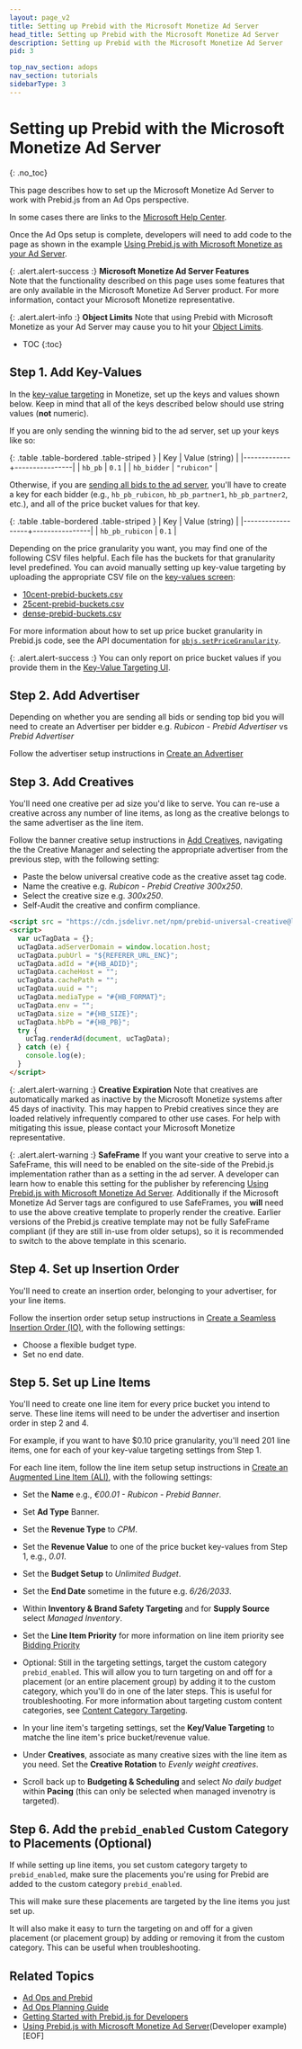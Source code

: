 ```yaml
---
layout: page_v2
title: Setting up Prebid with the Microsoft Monetize Ad Server
head_title: Setting up Prebid with the Microsoft Monetize Ad Server
description: Setting up Prebid with the Microsoft Monetize Ad Server
pid: 3

top_nav_section: adops
nav_section: tutorials
sidebarType: 3
---
```


# Setting up Prebid with the Microsoft Monetize Ad Server

{: .no_toc}

This page describes how to set up the Microsoft Monetize Ad Server to work with Prebid.js from an Ad Ops perspective.

In some cases there are links to the [Microsoft Help Center](https://docs.xandr.com/).

Once the Ad Ops setup is complete, developers will need to add code to the page as shown in the example [Using Prebid.js with Microsoft Monetize as your Ad Server]({{site.github.url}}/dev-docs/examples/use-prebid-with-appnexus-ad-server.html).

{: .alert.alert-success :}
**Microsoft Monetize Ad Server Features**  
Note that the functionality described on this page uses some features that are only available in the Microsoft Monetize Ad Server product.  For more information, contact your Microsoft Monetize representative.

{: .alert.alert-info :}
**Object Limits**
Note that using Prebid with Microsoft Monetize as your Ad Server may cause you to
hit your [Object Limits](https://docs.xandr.com/bundle/monetize_monetize-standard/page/topics/viewing-your-object-limits.html).

* TOC
{:toc}

## Step 1. Add Key-Values

In the [key-value targeting](https://docs.xandr.com/bundle/monetize_monetize-standard/page/topics/key-value-targeting.html) in Monetize, set up the keys and values shown below.  Keep in mind that all of the keys described below should use string values (**not** numeric).

If you are only sending the winning bid to the ad server, set up your keys like so:

{: .table .table-bordered .table-striped }
| Key         | Value (string) |
|-------------+----------------|
| `hb_pb`     | `0.1`          |
| `hb_bidder` | `"rubicon"`   |

Otherwise, if you are [sending all bids to the ad server](/dev-docs/publisher-api-reference/setConfig.html#setConfig-Send-All-Bids), you'll have to create a key for each bidder (e.g., `hb_pb_rubicon`, `hb_pb_partner1`, `hb_pb_partner2`, etc.), and all of the price bucket values for that key.

{: .table .table-bordered .table-striped }
| Key              | Value (string) |
|------------------+----------------|
| `hb_pb_rubicon` | `0.1`          |

Depending on the price granularity you want, you may find one of the following CSV files helpful.  Each file has the buckets for that granularity level predefined.  You can avoid manually setting up key-value targeting by uploading the appropriate CSV file on the [key-values screen](https://docs.xandr.com/bundle/monetize_monetize-standard/page/topics/key-value-targeting.html):

* [10cent-prebid-buckets.csv]({{site.github.url}}/assets/csv/10cent-prebid-buckets.csv)
* [25cent-prebid-buckets.csv]({{site.github.url}}/assets/csv/25cent-prebid-buckets.csv)
* [dense-prebid-buckets.csv]({{site.github.url}}/assets/csv/dense-prebid-buckets.csv)

For more information about how to set up price bucket granularity in Prebid.js code, see the API documentation for [`pbjs.setPriceGranularity`](/dev-docs/publisher-api-reference/setConfig.html#setConfig-Price-Granularity).

{: .alert.alert-success :}
You can only report on price bucket values if you provide them in the <a href="https://docs.xandr.com/bundle/monetize_monetize-standard/page/topics/key-value-targeting.html">Key-Value Targeting UI</a>.

## Step 2. Add Advertiser

Depending on whether you are sending all bids or sending top bid you will need to create an Advertiser per bidder e.g. *Rubicon - Prebid Advertiser* vs *Prebid Advertiser*

Follow the advertiser setup instructions in [Create an Advertiser](https://docs.xandr.com/bundle/monetize_monetize-standard/page/topics/create-an-advertiser.html)

## Step 3. Add Creatives

You'll need one creative per ad size you'd like to serve.  You can re-use a creative across any number of line items, as long as the creative belongs to the same advertiser as the line item.

Follow the banner creative setup instructions in [Add Creatives](https://docs.xandr.com/bundle/monetize_monetize-standard/page/topics/add-a-creative.html), navigating the the Creative Manager and selecting the appropriate advertiser from the previous step, with the following setting:

* Paste the below universal creative code as the creative asset tag code.
* Name the creative e.g. *Rubicon - Prebid Creative 300x250*.
* Select the creative size e.g. *300x250*.
* Self-Audit the creative and confirm compliance.

```html
<script src = "https://cdn.jsdelivr.net/npm/prebid-universal-creative@latest/dist/#{HB_FORMAT}.js"></script>
<script>
  var ucTagData = {};
  ucTagData.adServerDomain = window.location.host;
  ucTagData.pubUrl = "${REFERER_URL_ENC}";
  ucTagData.adId = "#{HB_ADID}";
  ucTagData.cacheHost = "";
  ucTagData.cachePath = "";
  ucTagData.uuid = "";
  ucTagData.mediaType = "#{HB_FORMAT}";
  ucTagData.env = "";
  ucTagData.size = "#{HB_SIZE}";
  ucTagData.hbPb = "#{HB_PB}";
  try {
    ucTag.renderAd(document, ucTagData);
  } catch (e) {
    console.log(e);
  }
</script>
```

{: .alert.alert-warning :}
**Creative Expiration**
Note that creatives are automatically marked as inactive by the Microsoft Monetize systems after 45 days of inactivity.  This may happen to Prebid creatives since they are loaded relatively infrequently compared to other use cases.  For help with mitigating this issue, please contact your Microsoft Monetize representative.

{: .alert.alert-warning :}
**SafeFrame**
If you want your creative to serve into a SafeFrame, this will need to be enabled on the site-side of the Prebid.js implementation rather than as a setting in the ad server.  A developer can learn how to enable this setting for the publisher by referencing [Using Prebid.js with Microsoft Monetize Ad Server]({{site.github.url}}/dev-docs/examples/use-prebid-with-appnexus-ad-server.html).  Additionally if the Microsoft Monetize Ad Server tags are configured to use SafeFrames, you **will** need to use the above creative template to properly render the creative.  Earlier versions of the Prebid.js creative template may not be fully SafeFrame compliant (if they are still in-use from older setups), so it is recommended to switch to the above template in this scenario.

## Step 4. Set up Insertion Order

You'll need to create an insertion order, belonging to your advertiser, for your line items.

Follow the insertion order setup setup instructions in [Create a Seamless Insertion Order (IO)](https://docs.xandr.com/bundle/monetize_monetize-standard/page/topics/create-an-insertion-order.html), with the following settings:

* Choose a flexible budget type.
* Set no end date.

## Step 5. Set up Line Items

You'll need to create one line item for every price bucket you intend to serve. These line items will need to be under the advertiser and insertion order in step 2 and 4.

For example, if you want to have $0.10 price granularity, you'll need 201 line items, one for each of your key-value targeting settings from Step 1.

For each line item, follow the line item setup setup instructions in [Create an Augmented Line Item (ALI)](https://docs.xandr.com/bundle/monetize_monetize-standard/page/topics/create-an-augmented-line-item-ali.html), with the following settings:

* Set the **Name** e.g., *€00.01 - Rubicon - Prebid Banner*.

* Set **Ad Type** Banner.

* Set the **Revenue Type** to *CPM*.

* Set the **Revenue Value** to one of the price bucket key-values from Step 1, e.g., *0.01*.

* Set the **Budget Setup** to *Unlimited Budget*.

* Set the **End Date** sometime in the future e.g. *6/26/2033*.

* Within **Inventory & Brand Safety Targeting** and for **Supply Source** select *Managed Inventory*.

* Set the **Line Item Priority** for more information on line item priority see [Bidding Priority](https://docs.xandr.com/bundle/monetize_monetize-standard/page/topics/bidding-priority.html)

* Optional: Still in the targeting settings, target the custom category `prebid_enabled`. This will allow you to turn targeting on and off for a placement (or an entire placement group) by adding it to the custom category, which you'll do in one of the later steps.  This is useful for troubleshooting.  For more information about targeting custom content categories, see [Content Category Targeting](https://docs.xandr.com/bundle/monetize_monetize-standard/page/topics/content-category-targeting.html).

* In your line item's targeting settings, set the **Key/Value Targeting** to matche the line item's price bucket/revenue value.

* Under **Creatives**, associate as many creative sizes with the line item as you need.  Set the **Creative Rotation** to *Evenly weight creatives*.

* Scroll back up to **Budgeting & Scheduling** and select *No daily budget* within **Pacing** (this can only be selected when managed invenotry is targeted).

## Step 6. Add the `prebid_enabled` Custom Category to Placements (Optional)

If while setting up line items, you set custom category targety to `prebid_enabled`, make sure the placements you're using for Prebid are added to the custom category `prebid_enabled`.

This will make sure these placements are targeted by the line items you just set up.

It will also make it easy to turn the targeting on and off for a given placement (or placement group) by adding or removing it from the custom category.  This can be useful when troubleshooting.

## Related Topics

* [Ad Ops and Prebid](/adops/before-you-start.html)
* [Ad Ops Planning Guide](/adops/adops-planning-guide.html)
* [Getting Started with Prebid.js for Developers](/dev-docs/getting-started.html)
* [Using Prebid.js with Microsoft Monetize Ad Server](/dev-docs/examples/use-prebid-with-appnexus-ad-server.html)(Developer example)
[EOF]